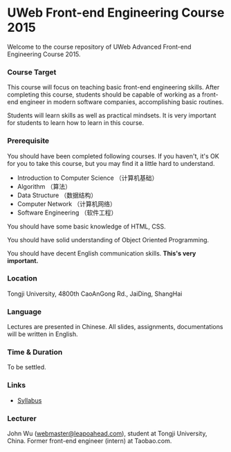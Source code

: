 # UWeb Front-end Engineering Course 2015

Welcome to the course repository of UWeb Advanced Front-end Engineering Course 2015.

### Course Target

This course will focus on teaching basic front-end engineering skills. After completing this course, students should be capable of working as a front-end engineer in modern software companies, accomplishing basic routines.

Students will learn skills as well as practical mindsets. It is very important for students to learn how to learn in this course.

### Prerequisite

You should have been completed following courses. If you haven't, it's OK for you to take this course, but you may find it a little hard to understand.

- Introduction to Computer Science （计算机基础）
- Algorithm （算法）
- Data Structure （数据结构）
- Computer Network （计算机网络）
- Software Engineering （软件工程）

You should have some basic knowledge of HTML, CSS.

You should have solid understanding of Object Oriented Programming.

You should have decent English communication skills. **This's very important.**

### Location

Tongji University, 4800th CaoAnGong Rd., JaiDing, ShangHai

### Language

Lectures are presented in Chinese. All slides, assignments, documentations will be written in English.

### Time & Duration

To be settled.

### Links

- [Syllabus](Syllabus.md)

### Lecturer

John Wu (<webmaster@leapoahead.com>), student at Tongji University, China. Former front-end engineer (intern) at Taobao.com.